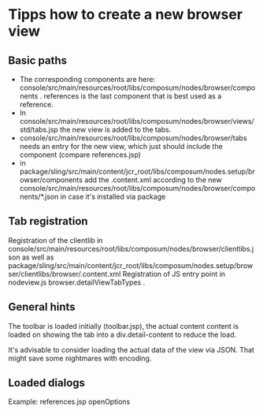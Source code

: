 # Tipps how to create a new browser view

## Basic paths

- The corresponding components are here: console/src/main/resources/root/libs/composum/nodes/browser/components .
  references is the last component that is best used as a reference.
- In console/src/main/resources/root/libs/composum/nodes/browser/views/std/tabs.jsp the new view is added to the tabs.
- console/src/main/resources/root/libs/composum/nodes/browser/tabs needs an entry for the new view, which just should
  include the component (compare references.jsp)
- in package/sling/src/main/content/jcr_root/libs/composum/nodes.setup/browser/components add the .content.xml according
  to the new console/src/main/resources/root/libs/composum/nodes/browser/components/*.json in case it's installed via
  package

## Tab registration

Registration of the clientlib in console/src/main/resources/root/libs/composum/nodes/browser/clientlibs.json as well as
package/sling/src/main/content/jcr_root/libs/composum/nodes.setup/browser/clientlibs/browser/.content.xml
Registration of JS entry point in nodeview.js browser.detailViewTabTypes .

## General hints

The toolbar is loaded initially (toolbar.jsp), the actual content content is loaded on showing the tab into a
div.detail-content to reduce the load.

It's advisable to consider loading the actual data of the view via JSON. That might save some nightmares with encoding.

## Loaded dialogs

Example: references.jsp openOptions
